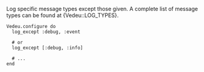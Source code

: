 Log specific message types except those given. A complete list of
message types can be found at {Vedeu::LOG_TYPES}.

    Vedeu.configure do
      log_except :debug, :event

      # or
      log_except [:debug, :info]

      # ...
    end
